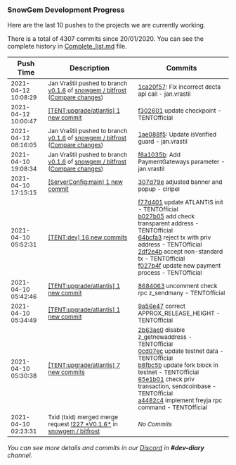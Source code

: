 
### SnowGem Development Progress

Here are the last 10 pushes to the projects we are currently working.

There is a total of 4307 commits since 20/01/2020. You can see the complete history in
 [Complete_list.md](Complete_list.md) file.

| Push Time | Description | Commits |
| --- | --- | --- |
| <sub>2021-04-12 10:08:29</sub> | <sub>Jan Vraštil pushed to branch [v0\.1\.6](https://gitlab.com/snowgem/bitfrost/commits/v0.1.6) of [snowgem / bitfrost](https://gitlab.com/snowgem/bitfrost) ([Compare changes](https://gitlab.com/snowgem/bitfrost/compare/1ae088f516e83e58efe54375e3aa11814b351a7f...1ca20f57ced04ebedb4f3fbd82a62790f0d07fdc))</sub> | <sub>[1ca20f57](https://gitlab.com/snowgem/bitfrost/-/commit/1ca20f57ced04ebedb4f3fbd82a62790f0d07fdc): Fix incorrect decta api call - jan.vrastil</sub> |
| <sub>2021-04-12 10:00:47</sub> | <sub>[[TENT:upgrade/atlantis] 1 new commit](https://github.com/TENTOfficial/TENT/commit/f302601fcbfe6a3184430631ae8ed486f433439f)</sub> | <sub>[f302601](https://github.com/TENTOfficial/TENT/commit/f302601fcbfe6a3184430631ae8ed486f433439f) update checkpoint - TENTOfficial</sub> |
| <sub>2021-04-12 08:16:05</sub> | <sub>Jan Vraštil pushed to branch [v0\.1\.6](https://gitlab.com/snowgem/bitfrost/commits/v0.1.6) of [snowgem / bitfrost](https://gitlab.com/snowgem/bitfrost) ([Compare changes](https://gitlab.com/snowgem/bitfrost/compare/f6a1035b818ab0eb28770d2da36095d4bf74c47a...1ae088f516e83e58efe54375e3aa11814b351a7f))</sub> | <sub>[1ae088f5](https://gitlab.com/snowgem/bitfrost/-/commit/1ae088f516e83e58efe54375e3aa11814b351a7f): Update isVerified guard - jan.vrastil</sub> |
| <sub>2021-04-10 19:08:34</sub> | <sub>Jan Vraštil pushed to branch [v0\.1\.6](https://gitlab.com/snowgem/bitfrost/commits/v0.1.6) of [snowgem / bitfrost](https://gitlab.com/snowgem/bitfrost) ([Compare changes](https://gitlab.com/snowgem/bitfrost/compare/237da854bd3498df41e05e79528513e0e4bf1998...f6a1035b818ab0eb28770d2da36095d4bf74c47a))</sub> | <sub>[f6a1035b](https://gitlab.com/snowgem/bitfrost/-/commit/f6a1035b818ab0eb28770d2da36095d4bf74c47a): Add PaymentGateways parameter - jan.vrastil</sub> |
| <sub>2021-04-10 17:15:15</sub> | <sub>[[ServerConfig:main] 1 new commit](https://github.com/TENTOfficial/ServerConfig/commit/307d79e138f364c10e09787bc37a8ebc7f99100a)</sub> | <sub>[307d79e](https://github.com/TENTOfficial/ServerConfig/commit/307d79e138f364c10e09787bc37a8ebc7f99100a) adjusted banner and popup - ciripel</sub> |
| <sub>2021-04-10 05:52:31</sub> | <sub>[[TENT:dev] 16 new commits](https://github.com/TENTOfficial/TENT/compare/c9cde185d616...d791a5a3b12b)</sub> | <sub>[f77d401](https://github.com/TENTOfficial/TENT/commit/f77d40138596979f4a06b6c420bf445401527f2e) update ATLANTIS init - TENTOfficial<br>[b027b05](https://github.com/TENTOfficial/TENT/commit/b027b0586169570f8e7a9fb0ca9afbcaf9f25517) add check transparent address - TENTOfficial<br>[64bcfa3](https://github.com/TENTOfficial/TENT/commit/64bcfa30f5827c6a0c7cf45daa0bf1184e563682) reject tx with priv address - TENTOfficial<br>[2df2e4b](https://github.com/TENTOfficial/TENT/commit/2df2e4b441d1ee0a878637bc3b94e3b700a45a59) accept non-standard tx - TENTOfficial<br>[f027b4f](https://github.com/TENTOfficial/TENT/commit/f027b4fdafbbd5a324365f56854fdc70e5b7cad0) update new payment process - TENTOfficial</sub> |
| <sub>2021-04-10 05:42:46</sub> | <sub>[[TENT:upgrade/atlantis] 1 new commit](https://github.com/TENTOfficial/TENT/commit/8684063f272db159a70c46b1eac33ccbc1c6b5cc)</sub> | <sub>[8684063](https://github.com/TENTOfficial/TENT/commit/8684063f272db159a70c46b1eac33ccbc1c6b5cc) uncomment check rpc z_sendmany - TENTOfficial</sub> |
| <sub>2021-04-10 05:34:49</sub> | <sub>[[TENT:upgrade/atlantis] 1 new commit](https://github.com/TENTOfficial/TENT/commit/9a56e475b80b023d5d6325ac3ab25e66c06eca9e)</sub> | <sub>[9a56e47](https://github.com/TENTOfficial/TENT/commit/9a56e475b80b023d5d6325ac3ab25e66c06eca9e) correct APPROX_RELEASE_HEIGHT - TENTOfficial</sub> |
| <sub>2021-04-10 05:30:38</sub> | <sub>[[TENT:upgrade/atlantis] 7 new commits](https://github.com/TENTOfficial/TENT/compare/6c40b0c505ae...6b38d29b8594)</sub> | <sub>[2b63ae0](https://github.com/TENTOfficial/TENT/commit/2b63ae01732e56141d092f722e29b74dd6ead88e) disable z_getnewaddress - TENTOfficial<br>[0cd07ec](https://github.com/TENTOfficial/TENT/commit/0cd07ec2896ef7a1374c60af4a1b34b11f2baace) update testnet data - TENTOfficial<br>[b8fbc5b](https://github.com/TENTOfficial/TENT/commit/b8fbc5b81f85efa22a4debca3ec739184e76c2c0) update fork block in testnet - TENTOfficial<br>[65e1b01](https://github.com/TENTOfficial/TENT/commit/65e1b01f0096d62e1b5e5cf2fa8d3104d08f1205) check priv transaction, sendcoinbase - TENTOfficial<br>[a4482c4](https://github.com/TENTOfficial/TENT/commit/a4482c4b20816bac39bca52dcf6936f0c82523d4) implement freyja rpc command - TENTOfficial</sub> |
| <sub>2021-04-10 02:23:31</sub> | <sub>Txid (txid) merged merge request [\!227 \*V0\.1\.6\*](https://gitlab.com/snowgem/bitfrost/-/merge_requests/227) in [snowgem / bitfrost](https://gitlab.com/snowgem/bitfrost)</sub> | <sub>_No Commits_</sub> |

_You can see more details and commits in our [Discord](https://discord.gg/zumGnbg) in **#dev-diary** channel._

